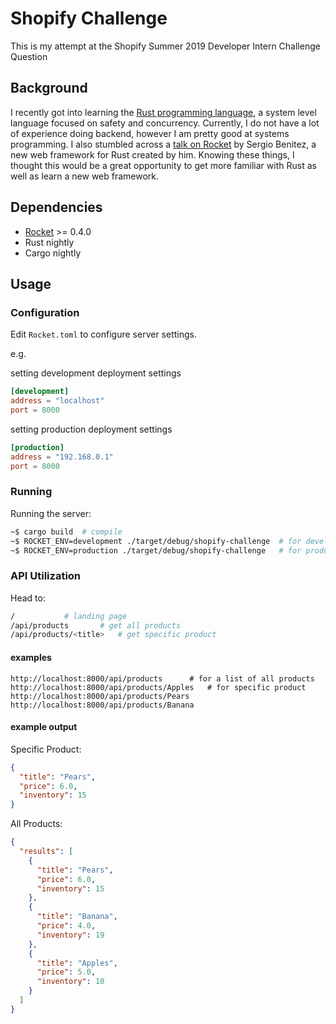 # Shopify Challenge

This is my attempt at the Shopify Summer 2019 Developer Intern Challenge Question

## Background
I recently got into learning the [Rust programming language](https://www.rust-lang.org/), a system level language focused on safety and concurrency.
Currently, I do not have a lot of experience doing backend, however I am pretty good at systems programming. I also stumbled across a [talk on Rocket](https://youtu.be/t_FUZ34ahBE) by Sergio Benitez, a new web framework for Rust created by him.
Knowing these things, I thought this would be a great opportunity to get more familiar with Rust as well as learn a new web framework.

## Dependencies
 - [Rocket](https://rocket.rs/) >= 0.4.0
 - Rust nightly
 - Cargo nightly

## Usage

### Configuration
Edit `Rocket.toml` to configure server settings.

e.g.

setting development deployment settings
```toml
[development]
address = "localhost"
port = 8000
```

setting production deployment settings
```toml
[production]
address = "192.168.0.1"
port = 8000
```

### Running
Running the server:
```sh
~$ cargo build	# compile
~$ ROCKET_ENV=development ./target/debug/shopify-challenge	# for development deployment
~$ ROCKET_ENV=production ./target/debug/shopify-challenge	# for production deployment
```

### API Utilization
Head to:
```sh
/			# landing page
/api/products		# get all products
/api/products/<title>	# get specific product
```

#### examples
```
http://localhost:8000/api/products		# for a list of all products
http://localhost:8000/api/products/Apples	# for specific product
http://localhost:8000/api/products/Pears
http://localhost:8000/api/products/Banana
```

#### example output

Specific Product:
```json
{
  "title": "Pears",
  "price": 6.0,
  "inventory": 15
}
```
All Products:
```json
{
  "results": [
    {
      "title": "Pears",
      "price": 6.0,
      "inventory": 15
    },
    {
      "title": "Banana",
      "price": 4.0,
      "inventory": 19
    },
    {
      "title": "Apples",
      "price": 5.0,
      "inventory": 10
    }
  ]
}
```


##
